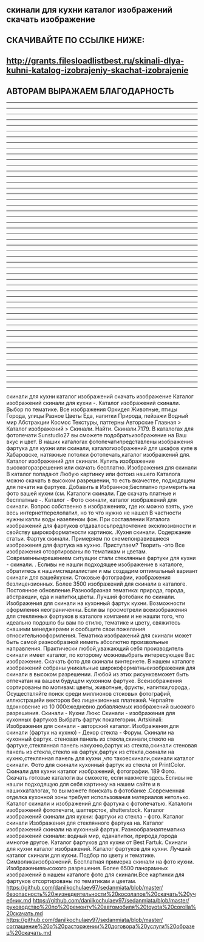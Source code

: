 скинали для кухни каталог изображений скачать изображение
--------------------------------------------------
СКАЧИВАЙТЕ ПО ССЫЛКЕ НИЖЕ:
--------------------------------------------------
http://grants.filesloadlistbest.ru/skinali-dlya-kuhni-katalog-izobrajeniy-skachat-izobrajenie
--------------------------------------------------
АВТОРАМ ВЫРАЖАЕМ БЛАГОДАРНОСТЬ
--------------------------------------------------
--------------------------------------------------
--------------------------------------------------
--------------------------------------------------
--------------------------------------------------
--------------------------------------------------
--------------------------------------------------
--------------------------------------------------
--------------------------------------------------
--------------------------------------------------
--------------------------------------------------
--------------------------------------------------
--------------------------------------------------
--------------------------------------------------
--------------------------------------------------
--------------------------------------------------
--------------------------------------------------
--------------------------------------------------
--------------------------------------------------
--------------------------------------------------
--------------------------------------------------
--------------------------------------------------
--------------------------------------------------
--------------------------------------------------
--------------------------------------------------
--------------------------------------------------
--------------------------------------------------
--------------------------------------------------
--------------------------------------------------
--------------------------------------------------
--------------------------------------------------
--------------------------------------------------
--------------------------------------------------
--------------------------------------------------
--------------------------------------------------
--------------------------------------------------
--------------------------------------------------
--------------------------------------------------
--------------------------------------------------
--------------------------------------------------
--------------------------------------------------
--------------------------------------------------
--------------------------------------------------
--------------------------------------------------
--------------------------------------------------
--------------------------------------------------
--------------------------------------------------
--------------------------------------------------
--------------------------------------------------
--------------------------------------------------
--------------------------------------------------
--------------------------------------------------
скинали для кухни каталог изображений скачать изображение Каталог изображений скинали для кухни -. Каталог изображений скинали. Выбор по тематике. Все изображения Орхидея  Животные, птицы  Города, улицы  Разное  Цветы  Еда, напитки Природа, пейзажи  Водный мир  Абстракции  Космос  Текстуры, паттерны Авторские  Главная > Каталог изображений > Скинали. Найти. Скинали.7179. В каталогах для фотопечати Sunstudio27 вы сможете подобратьизображение на Ваш вкус и цвет. В наших каталогах фотопечатипредставлены изображения фартука для кухни или скинали, каталогизображений для шкафов купе в Хабаровске, натяжные потолки фотопечать,каталог изображений для. Каталог изображений для скинали. Купить изображение высокогоразрешения или скачать бесплатно. Изображения для скинали В каталог попадают  Любую картинку или фотоиз нашего Каталога можно скачать в высоком разрешении, то есть вкачестве, подходящем для печати на фартуке.  Добавить в Избранное;Бесплатно примерить на фото вашей кухни (см. Каталоги скинали. Где скачать платные и бесплатные  -. Каталог - Фото скинали, каталог изображений для скинали. Вопрос собственно в изображениях, где их можно взять, уже весь интернетперелопатил, но то что нужно не нашел В частности нужны капли воды назеленом фон. При составлении Каталога изображений для фартуков отдавалосьпредпочтение эксклюзивности и свойству широкоформатности картинок. .Кухня скинали. Содержание статьи. Фартук скинали. Примеряем по схемепонравившиеся изображения для фартука на кухню. Приступаем? Творить -это
Все изображения отсортированы по тематикам и цветам.  Современнымрешением ситуации стали стеклянные фартуки для кухни - скинали. . Есливы не нашли подходящее изображение в каталоге, обратитесь к нашимспециалистам и мы создадим оптимальный вариант скинали для вашейкухни. Стоковые фотографии, изображения безлицензионных. Более 3500 изображений для скинали в каталоге. Постоянное обновление.Разнообразная тематика: природа, города, абстракции, еда и напитки,цветы. Лучший фотобанк по скинали. Изображения для скинали на кухонный фартук кухни. Возможности оформления неограниченны. Если вы просмотрели всеизображения для стеклянных фартуков в каталоге компании и не нашли того, что идеально подошло бы вам по стилю, тематике и цвету, свяжитесь снашими менеджерами и сообщите свои пожелания относительнооформления. Тематика изображений для скинали может быть самой разнообразной ииметь абсолютно произвольные направления.  Практически любой,уважающий себя производитель скинали имеет каталог, по которому можновыбрать интересующее Вас изображение.  Скачать фото для скинали винтернете. В нашем каталоге изображений собраны уникальные широкоформатныеизображения для скинали в высоком разрешении. Любой из этих рисунковможет быть отпечатан на вашем будущем кухонном фартуке. Всеизображения сортированы по мотивам: цветы, животные, фрукты, напитки,города,. Осуществляйте поиск среди миллионов стоковых фотографий, иллюстрацийи векторов без лицензионных платежей. Черпайте вдохновение из 10 000ежедневно добавляемых изображений высокого разрешения. Скинали - Кухни Люкс
Скинали - изображения для кухонных фартуков.Выбрать фартук покатегории. Artskinali: Изображения для скинали - авторский каталог. Изображения для скинали (фартук на кухню) - Декор стекла - Форум. Скинали на кухонный фартук. стеновая панель из стекла,скинали,стекло на фартуке,стеклянная панель накухню,фартук из стекла,скинали стеновая панель из стекла,стекло на фартук,фартук из стекла,скинали на кухню,стеклянная панель для кухни ,что такоескинали,скинали каталог скинали. Фото для скинали  кухонный фартук из стекла от PrintColor. Скинали для кухни каталог изображений, фотографии. 189 Фото. Скачать готовые каталоги вы сможете, если нажмете здесь.Есливы не нашли подходящую для себя картинку на нашем сайте и в нашихкаталогах, то вы можете поискать в фотобанке .Современная отделка кухонной зоны требует использования материалов нетолько. Каталог скинали и изображений для фартука с фотопечатью.
Каталоги изображений фотопечати, шаттерсток, shutterstock. Каталог изображений скинали для кухни: фартуки из стекла - фото. Каталог скинали  Изображения для стеклянного фартука на. Каталог изображений скинали на кухонный фартук. Разнообразнаятематика изображений скинали: водный мир, еданапитки, природа,города имногое другое. Каталог фартуков для кухни от Best Fartuk. Скинали для кухни каталог изображений. Каталог фартуков для кухни. Лучший каталог скинали для кухни. Подбор по цвету и тематике. Символикаизображений. Бесплатная примерка скинали на фото кухни. Изображениявысокого разрешения. Более 6500 панорамных изображений в нашем каталоге фото для скинали.Все картинки для фартуков отсортированы по тематикам и цветам.
https://github.com/danilkochulaev97/sedanmiata/blob/master/безопасность%20жизнедеятельности%20косолапов%20скачать%20учебник.md
https://github.com/danilkochulaev97/sedanmiata/blob/master/руководство%20по%20ремонту%20автомобиля%20toyota%20corolla%20скачать.md
https://github.com/danilkochulaev97/sedanmiata/blob/master/соглашение%20о%20расторжении%20договора%20услуги%20образец%20скачать.md